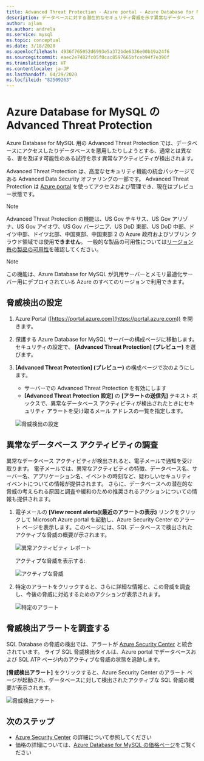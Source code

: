 ```yaml
---
title: Advanced Threat Protection - Azure portal - Azure Database for MySQL
description: データベースに対する潜在的なセキュリティ脅威を示す異常なデータベース アクティビティを検出する Advanced Threat Protection を構成する方法について説明します。
author: ajlam
ms.author: andrela
ms.service: mysql
ms.topic: conceptual
ms.date: 3/18/2020
ms.openlocfilehash: 4936f765052d6993e5a372bde6336e00b19a24f6
ms.sourcegitcommit: eaec2e7482fc05f0cac8597665bfceb94f7e390f
ms.translationtype: HT
ms.contentlocale: ja-JP
ms.lasthandoff: 04/29/2020
ms.locfileid: "82509263"
---
```

# <a name="advanced-threat-protection-for-azure-database-for-mysql"></a>Azure Database for MySQL の Advanced Threat Protection

Azure Database for MySQL 用の Advanced Threat Protection では、データベースにアクセスしたりデータベースを悪用したりしようとする、通常とは異なる、害を及ぼす可能性のある試行を示す異常なアクティビティが検出されます。

Advanced Threat Protection は、高度なセキュリティ機能の統合パッケージである Advanced Data Security オファリングの一部です。 Advanced Threat Protection は [Azure portal](https://portal.azure.com) を使ってアクセスおよび管理でき、現在はプレビュー状態です。

> [!NOTE]
> Advanced Threat Protection の機能は、US Gov テキサス、US Gov アリゾナ、US Gov アイオワ、US Gov バージニア、US DoD 東部、US DoD 中部、ドイツ中部、ドイツ北部、中国東部、中国東部 2 の Azure 政府およびソブリン クラウド領域では使用**できません**。 一般的な製品の可用性については[リージョン毎の製品の可用性](https://azure.microsoft.com/global-infrastructure/services/)を確認してください。
>

> [!NOTE]
> この機能は、Azure Database for MySQL が汎用サーバーとメモリ最適化サーバー用にデプロイされている Azure のすべてのリージョンで利用できます。

## <a name="set-up-threat-detection"></a>脅威検出の設定
1. Azure Portal ([https://portal.azure.com](https://portal.azure.com)) を開きます。
2. 保護する Azure Database for MySQL サーバーの構成ページに移動します。 セキュリティの設定で、 **[Advanced Threat Protection] (プレビュー)** を選びます。
3. **[Advanced Threat Protection] (プレビュー)** の構成ページで次のようにします。

   - サーバーでの Advanced Threat Protection を有効にします
   - **[Advanced Threat Protection 設定]** の **[アラートの送信先]** テキスト ボックスで、異常なデータベース アクティビティが検出されたときにセキュリティ アラートを受け取るメール アドレスの一覧を指定します。
  
   ![脅威検出の設定](./media/howto-database-threat-protection-portal/set-up-threat-protection.png)

## <a name="explore-anomalous-database-activities"></a>異常なデータベース アクティビティの調査

異常なデータベース アクティビティが検出されると、電子メールで通知を受け取ります。 電子メールでは、異常なアクティビティの特徴、データベース名、サーバー名、アプリケーション名、イベントの時刻など、疑わしいセキュリティ イベントについての情報が提供されます。 さらに、データベースへの潜在的な脅威の考えられる原因と調査や緩和のための推奨されるアクションについての情報も提供されます。
 
1. 電子メールの **[View recent alerts]\(最近のアラートの表示\)** リンクをクリックして Microsoft Azure portal を起動し、Azure Security Center のアラート ページを表示します。このページには、SQL データベースで検出されたアクティブな脅威の概要が示されます。
    
    ![異常アクティビティ レポート](./media/howto-database-threat-protection-portal/anomalous-activity-report.png)

    アクティブな脅威を表示する:

    ![アクティブな脅威](./media/howto-database-threat-protection-portal/active-threats.png)

2. 特定のアラートをクリックすると、さらに詳細な情報と、この脅威を調査し、今後の脅威に対処するためのアクションが表示されます。
    
    ![特定のアラート](./media/howto-database-threat-protection-portal/specific-alert.png)

## <a name="explore-threat-detection-alerts"></a>脅威検出アラートを調査する

SQL Database の脅威の検出では、アラートが [Azure Security Center](https://azure.microsoft.com/services/security-center/) と統合されています。 ライブ SQL 脅威検出タイルは、Azure portal でデータベースおよび SQL ATP ページ内のアクティブな脅威の状態を追跡します。

**[脅威検出アラート]** をクリックすると、Azure Security Center のアラート ページが起動され、データベースに対して検出されたアクティブな SQL 脅威の概要が表示されます。

   ![脅威検出アラート](./media/howto-database-threat-protection-portal/threat-detection-alert-asc.png)
   

## <a name="next-steps"></a>次のステップ

* [Azure Security Center](https://docs.microsoft.com/azure/security-center/security-center-intro) の詳細について参照してください
* 価格の詳細については、[Azure Database for MySQL の価格ページ](https://azure.microsoft.com/pricing/details/mysql/)をご覧ください  
